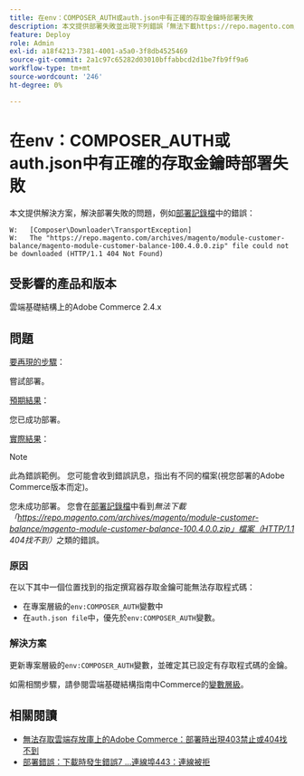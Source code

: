 ```yaml
---
title: 在env：COMPOSER_AUTH或auth.json中有正確的存取金鑰時部署失敗
description: 本文提供部署失敗並出現下列錯誤「無法下載https://repo.magento.com/archives/magento/module-customer-balance/magento-module-customer-balance-100.4.0.0.zip檔案(HTTP/1.1 404 Not Found)」時問題的解決方案。
feature: Deploy
role: Admin
exl-id: a18f4213-7381-4001-a5a0-3f8db4525469
source-git-commit: 2a1c97c65282d03010bffabbcd2d1be7fb9ff9a6
workflow-type: tm+mt
source-wordcount: '246'
ht-degree: 0%

---
```


# 在env：COMPOSER_AUTH或auth.json中有正確的存取金鑰時部署失敗

本文提供解決方案，解決部署失敗的問題，例如[部署記錄檔](https://experienceleague.adobe.com/en/docs/commerce-cloud-service/user-guide/develop/test/log-locations#deploy-log)中的錯誤：

```
W:   [Composer\Downloader\TransportException]
W:   The "https://repo.magento.com/archives/magento/module-customer-balance/magento-module-customer-balance-100.4.0.0.zip" file could not be downloaded (HTTP/1.1 404 Not Found)
```

## 受影響的產品和版本

雲端基礎結構上的Adobe Commerce 2.4.x

## 問題

<u>要再現的步驟</u>：

嘗試部署。

<u>預期結果</u>：

您已成功部署。

<u>實際結果</u>：

>[!NOTE]
>
>此為錯誤範例。 您可能會收到錯誤訊息，指出有不同的檔案(視您部署的Adobe Commerce版本而定)。

您未成功部署。 您會在[部署記錄檔](https://experienceleague.adobe.com/en/docs/commerce-cloud-service/user-guide/develop/test/log-locations#deploy-log)中看到&#x200B;*無法下載「https://repo.magento.com/archives/magento/module-customer-balance/magento-module-customer-balance-100.4.0.0.zip」檔案（HTTP/1.1 404找不到）*&#x200B;之類的錯誤。

### 原因

在以下其中一個位置找到的指定撰寫器存取金鑰可能無法存取程式碼：

* 在專案層級的`env:COMPOSER_AUTH`變數中
* 在`auth.json file`中，優先於`env:COMPOSER_AUTH`變數。

### 解決方案

更新專案層級的`env:COMPOSER_AUTH`變數，並確定其已設定有存取程式碼的金鑰。

如需相關步驟，請參閱雲端基礎結構指南中Commerce的[變數層級](https://experienceleague.adobe.com/en/docs/commerce-cloud-service/user-guide/configure/env/variable-levels)。

## 相關閱讀

* [無法存取雲端存放庫上的Adobe Commerce：部署時出現403禁止或404找不到](/docs/commerce-knowledge-base/kb/troubleshooting/deployment/magento-commerce-cloud-repo-could-not-be-accessed-403-forbidden-or-404-not-found-error-when-deploying.html)
* [部署錯誤：下載時發生錯誤7 ...連線埠443：連線被拒](/help/troubleshooting/deployment/deployment-error-downloading-connection-refused-adobe-commerce.md)
